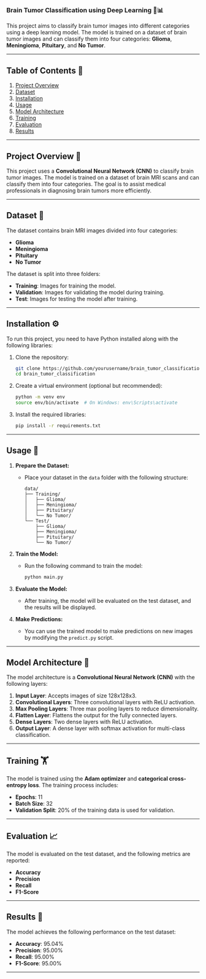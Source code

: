 ### **Brain Tumor Classification using Deep Learning** 🧠📊

This project aims to classify brain tumor images into different categories using a deep learning model. The model is trained on a dataset of brain tumor images and can classify them into four categories: **Glioma**, **Meningioma**, **Pituitary**, and **No Tumor**.

---

## **Table of Contents** 📑
1. [Project Overview](#project-overview)
2. [Dataset](#dataset)
3. [Installation](#installation)
4. [Usage](#usage)
5. [Model Architecture](#model-architecture)
6. [Training](#training)
7. [Evaluation](#evaluation)
8. [Results](#results)

---

## **Project Overview** 🌟
This project uses a **Convolutional Neural Network (CNN)** to classify brain tumor images. The model is trained on a dataset of brain MRI scans and can classify them into four categories. The goal is to assist medical professionals in diagnosing brain tumors more efficiently.

---

## **Dataset** 📂
The dataset contains brain MRI images divided into four categories:
- **Glioma**
- **Meningioma**
- **Pituitary**
- **No Tumor**

The dataset is split into three folders:
- **Training**: Images for training the model.
- **Validation**: Images for validating the model during training.
- **Test**: Images for testing the model after training.

---

## **Installation** ⚙️
To run this project, you need to have Python installed along with the following libraries:

1. Clone the repository:
   ```bash
   git clone https://github.com/yourusername/brain_tumor_classification.git
   cd brain_tumor_classification
   ```

2. Create a virtual environment (optional but recommended):
   ```bash
   python -m venv env
   source env/bin/activate  # On Windows: env\Scripts\activate
   ```

3. Install the required libraries:
   ```bash
   pip install -r requirements.txt
   ```

---

## **Usage** 🚀
1. **Prepare the Dataset:**
   - Place your dataset in the `data` folder with the following structure:
     ```
     data/
     ├── Training/
     │   ├── Glioma/
     │   ├── Meningioma/
     │   ├── Pituitary/
     │   └── No Tumor/
     └── Test/
         ├── Glioma/
         ├── Meningioma/
         ├── Pituitary/
         └── No Tumor/
     ```

2. **Train the Model:**
   - Run the following command to train the model:
     ```bash
     python main.py
     ```

3. **Evaluate the Model:**
   - After training, the model will be evaluated on the test dataset, and the results will be displayed.

4. **Make Predictions:**
   - You can use the trained model to make predictions on new images by modifying the `predict.py` script.

---

## **Model Architecture** 🧠
The model architecture is a **Convolutional Neural Network (CNN)** with the following layers:
1. **Input Layer**: Accepts images of size 128x128x3.
2. **Convolutional Layers**: Three convolutional layers with ReLU activation.
3. **Max Pooling Layers**: Three max pooling layers to reduce dimensionality.
4. **Flatten Layer**: Flattens the output for the fully connected layers.
5. **Dense Layers**: Two dense layers with ReLU activation.
6. **Output Layer**: A dense layer with softmax activation for multi-class classification.

---

## **Training** 🏋️
The model is trained using the **Adam optimizer** and **categorical cross-entropy loss**. The training process includes:
- **Epochs**: 11
- **Batch Size**: 32
- **Validation Split**: 20% of the training data is used for validation.

---

## **Evaluation** 📈
The model is evaluated on the test dataset, and the following metrics are reported:
- **Accuracy**
- **Precision**
- **Recall**
- **F1-Score**

---

## **Results** 🎯
The model achieves the following performance on the test dataset:
- **Accuracy**: 95.04%
- **Precision**: 95.00%
- **Recall**: 95.00%
- **F1-Score**: 95.00%

---
